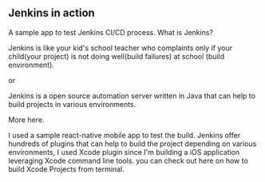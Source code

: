 ## Jenkins in action
A sample app to test Jenkins CI/CD process.
What is Jenkins?

Jenkins is like your kid's school teacher who complaints only if your child(your project) is not doing well(build failures) at school (build environment).

or

Jenkins is a open source automation server written in Java that can help to build projects in various environments.

More here.

I used a sample react-native mobile app to test the build.
Jenkins offer hundreds of plugins that can help to build the project depending on various environments, I used Xcode plugin since I'm building a iOS application leveraging Xcode command line tools.
you can check out here on how to build Xcode Projects from terminal.
